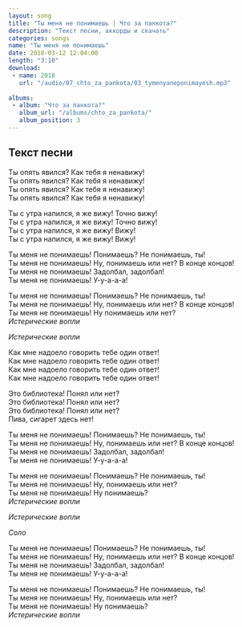 ```yaml
---
layout: song
title: "Ты меня не понимаешь | Что за панкота?"
description: "Текст песни, аккорды и скачать"
categories: songs
name: "Ты меня не понимаешь"
date: 2018-03-12 12:04:00
length: "3:10"
download:
 - name: 2018
   url: "/audio/07_chto_za_pankota/03_tymenyaneponimayesh.mp3"
   
albums:
 - album: "Что за панкота?"
   album_url: "/albums/chto_za_pankota/"
   album_position: 3
---
```



## Текст песни  
Ты опять явился? Как тебя я ненавижу!  
Ты опять явился? Как тебя я ненавижу!  
Ты опять явился? Как тебя я ненавижу!  
Ты опять явился? Как тебя я ненавижу!  

Ты с утра напился, я же вижу! Точно вижу!  
Ты с утра напился, я же вижу! Точно вижу!  
Ты с утра напился, я же вижу! Вижу!  
Ты с утра напился, я же вижу! Вижу!  

Ты меня не понимаешь! Понимаешь? Не понимаешь, ты!  
Ты меня не понимаешь! Ну, понимаешь или нет? В конце концов!  
Ты меня не понимаешь! Задолбал, задолбал!  
Ты меня не понимаешь! У-у-а-а-а!  

Ты меня не понимаешь! Понимаешь? Не понимаешь, ты!  
Ты меня не понимаешь! Ну, понимаешь или нет? В конце концов!  
Ты меня не понимаешь! Ну понимаешь или нет?  
*Истерические вопли*  

*Истерические вопли*  

Как мне надоело говорить тебе один ответ!  
Как мне надоело говорить тебе один ответ!  
Как мне надоело говорить тебе один ответ!  
Как мне надоело говорить тебе один ответ!  

Это библиотека! Понял или нет?  
Это библиотека! Понял или нет?  
Это библиотека! Понял или нет?  
Пива, сигарет здесь нет!  

Ты меня не понимаешь! Понимаешь? Не понимаешь, ты!  
Ты меня не понимаешь! Ну, понимаешь или нет? В конце концов!  
Ты меня не понимаешь! Задолбал, задолбал!  
Ты меня не понимаешь! У-у-а-а-а!  

Ты меня не понимаешь! Понимаешь? Не понимаешь, ты!  
Ты меня не понимаешь! Ну, понимаешь или нет?  
Ты меня не понимаешь! Ну понимаешь?  
*Истерические вопли*  

*Истерические вопли*  

*Соло*  

Ты меня не понимаешь! Понимаешь? Не понимаешь, ты!  
Ты меня не понимаешь! Ну, понимаешь или нет? В конце концов!  
Ты меня не понимаешь! Задолбал, задолбал!  
Ты меня не понимаешь! У-у-а-а-а!  

Ты меня не понимаешь! Понимаешь? Не понимаешь, ты!  
Ты меня не понимаешь! Ну, понимаешь или нет?  
Ты меня не понимаешь! Ну понимаешь?  
*Истерические вопли*  
  